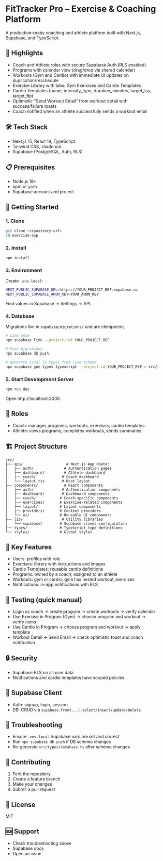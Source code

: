 # FitTracker Pro – Exercise & Coaching Platform

A production-ready coaching and athlete platform built with Next.js, Supabase, and TypeScript.

## 🚀 Highlights

- Coach and Athlete roles with secure Supabase Auth (RLS enabled)
- Programs with calendar view (drag/drop via shared calendar)
- Workouts (Gym and Cardio) with immediate UI updates on duplication/reschedule
- Exercise Library with tabs: Gym Exercises and Cardio Templates
- Cardio Templates (name, intensity_type, duration_minutes, target_tss, target_ftp)
- Optimistic “Send Workout Email” from workout detail with success/failure toasts
- Coach notified when an athlete successfully sends a workout email

## 🛠 Tech Stack

- Next.js 15, React 19, TypeScript
- Tailwind CSS, shadcn/ui
- Supabase (PostgreSQL, Auth, RLS)

## 📋 Prerequisites

- Node.js 18+
- npm or yarn
- Supabase account and project

## 🚀 Getting Started

### 1. Clone

```bash
git clone <repository-url>
cd exercise-app
```

### 2. Install

```bash
npm install
```

### 3. Environment

Create `.env.local`:

```bash
NEXT_PUBLIC_SUPABASE_URL=https://YOUR_PROJECT_REF.supabase.co
NEXT_PUBLIC_SUPABASE_ANON_KEY=YOUR_ANON_KEY
```

Find values in Supabase → Settings → API.

### 4. Database

Migrations live in `supabase/migrations/` and are idempotent.

```bash
# Link once
npx supabase link --project-ref YOUR_PROJECT_REF

# Push migrations
npx supabase db push

# Generate local TS types from live schema
npx supabase gen types typescript --project-id YOUR_PROJECT_REF > src/types/database.ts
```

### 5. Start Development Server

```bash
npm run dev
```

Open http://localhost:3000.

## 👥 Roles

- Coach: manages programs, workouts, exercises, cardio templates
- Athlete: views programs, completes workouts, sends summaries

## 🏗️ Project Structure

```
src/
├── app/                    # Next.js App Router
│   ├── auth/              # Authentication pages
│   ├── dashboard/         # Athlete dashboard
│   ├── coach/            # Coach dashboard
│   └── layout.tsx        # Root layout
├── components/            # React components
│   ├── auth/             # Authentication components
│   ├── dashboard/        # Dashboard components
│   ├── coach/           # Coach-specific components
│   ├── exercises/       # Exercise-related components
│   ├── layout/          # Layout components
│   ├── providers/       # Context providers
│   └── ui/              # Reusable UI components
├── lib/                  # Utility libraries
│   └── supabase/        # Supabase client configuration
├── types/               # TypeScript type definitions
└── styles/              # Global styles
```

## 🔧 Key Features

- Users: profiles with role
- Exercises: library with instructions and images
- Cardio Templates: reusable cardio definitions
- Programs: owned by a coach, assigned to an athlete
- Workouts: gym or cardio; gym has nested workout_exercises
- Notifications: in-app notifications with RLS

## 🧪 Testing (quick manual)

- Login as coach → create program → create workouts → verify calendar
- Use Exercise in Program (Gym) → choose program and workout → verify items
- Use Cardio in Program → choose program and workout → apply template
- Workout Detail → Send Email → check optimistic toast and coach notification

## 🔒 Security

- Supabase RLS on all user data
- Notifications and cardio templates have scoped policies

## 🧩 Supabase Client

- Auth: signup, login, session
- DB: CRUD via `supabase.from(...).select/insert/update/delete`

## 🐛 Troubleshooting

- Ensure `.env.local` Supabase vars are set and correct
- Run `npx supabase db push` if DB schema changes
- Re-generate `src/types/database.ts` after schema changes

## 🤝 Contributing

1. Fork the repository
2. Create a feature branch
3. Make your changes
4. Submit a pull request

## 📄 License

MIT

## 🆘 Support

- Check troubleshooting above
- Supabase docs
- Open an issue

